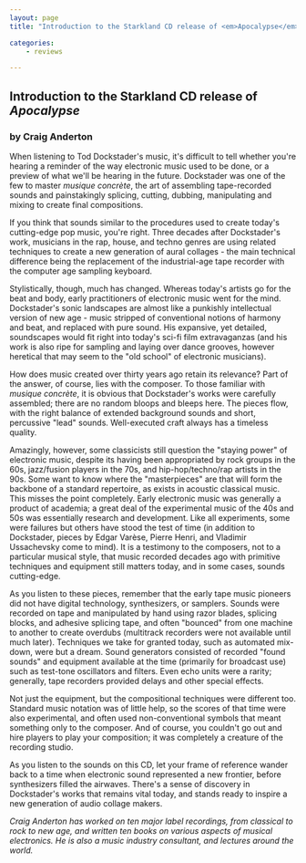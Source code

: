 ```yaml
---
layout: page
title: "Introduction to the Starkland CD release of <em>Apocalypse</em>"

categories:
    - reviews

---
```


## Introduction to the Starkland CD release of <em>Apocalypse</em>

### by Craig Anderton

When listening to Tod Dockstader's music, it's difficult to tell whether you're hearing a reminder of the way electronic music used to be done, or a preview of what we'll be hearing in the future. Dockstader was one of the few to master *musique concrète*, the art of assembling tape-recorded sounds and painstakingly splicing, cutting, dubbing, manipulating and mixing to create final compositions.

If you think that sounds similar to the procedures used to create today's cutting-edge pop music, you're right. Three decades after Dockstader's work, musicians in the rap, house, and techno genres are using related techniques to create a new generation of aural collages - the main technical difference being the replacement of the industrial-age tape recorder with the computer age sampling keyboard.

Stylistically, though, much has changed. Whereas today's artists go for the beat and body, early practitioners of electronic music went for the mind. Dockstader's sonic landscapes are almost like a punkishly intellectual version of new age - music stripped of conventional notions of harmony and beat, and replaced with pure sound. His expansive, yet detailed, soundscapes would fit right into today's sci-fi film extravaganzas (and his work is also ripe for sampling and laying over dance grooves, however heretical that may seem to the &quot;old school&quot; of electronic musicians).

How does music created over thirty years ago retain its relevance? Part of the answer, of course, lies with the composer. To those familiar with *musique concrète*, it is obvious that Dockstader's works were carefully assembled; there are no random bloops and bleeps here. The pieces flow, with the right balance of extended background sounds and short, percussive &quot;lead&quot; sounds. Well-executed craft always has a timeless quality.

Amazingly, however, some classicists still question the &quot;staying power&quot; of electronic music, despite its having been appropriated by rock groups in the 60s, jazz/fusion players in the 70s, and hip-hop/techno/rap artists in the 90s. Some want to know where the &quot;masterpieces&quot; are that will form the backbone of a standard repertoire, as exists in acoustic classical music. This misses the point completely. Early electronic music was generally a product of academia; a great deal of the experimental music of the 40s and 50s was essentially research and development. Like all experiments, some were failures but others have stood the test of time (in addition to Dockstader, pieces by Edgar Varèse, Pierre Henri, and Vladimir Ussachevsky come to mind). It is a testimony to the composers, not to a particular musical style, that music recorded decades ago with primitive techniques and equipment still matters today, and in some cases, sounds cutting-edge.

As you listen to these pieces, remember that the early tape music pioneers did not have digital technology, synthesizers, or samplers. Sounds were recorded on tape and manipulated by hand using razor blades, splicing blocks, and adhesive splicing tape, and often &quot;bounced&quot; from one machine to another to create overdubs (multitrack recorders were not available until much later). Techniques we take for granted today, such as automated mix-down, were but a dream. Sound generators consisted of recorded &quot;found sounds&quot; and equipment available at the time (primarily for broadcast use) such as test-tone oscillators and filters. Even echo units were a rarity; generally, tape recorders provided delays and other special effects.

Not just the equipment, but the compositional techniques were different too. Standard music notation was of little help, so the scores of that time were also experimental, and often used non-conventional symbols that meant something only to the composer. And of course, you couldn't go out and hire players to play your composition; it was completely a creature of the recording studio.

As you listen to the sounds on this CD, let your frame of reference wander back to a time when electronic sound represented a new frontier, before synthesizers filled the airwaves. There's a sense of discovery in Dockstader's works that remains vital today, and stands ready to inspire a new generation of audio collage makers.

*Craig Anderton has worked on ten major label recordings, from classical to rock to new age, and written ten books on various aspects of musical electronics. He is also a music industry consultant, and lectures around the world.*

